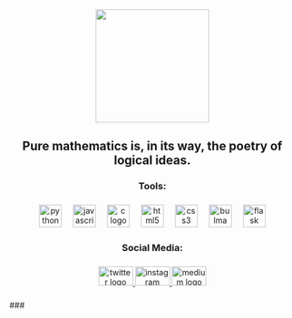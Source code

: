 <div align="center">
  <img height="200" src="https://i.pinimg.com/originals/c1/0e/31/c10e31d576bcafd2bf461d42271e4705.jpg"  />
</div>

###

<h2 align="center">Pure mathematics is, in its way, the poetry of logical ideas.</h2>

###

<h3 align="center">Tools:</h3>

###

<div align="center">
  <img src="https://cdn.jsdelivr.net/gh/devicons/devicon/icons/python/python-original.svg" height="40" alt="python logo"  />
  <img width="12" />
  <img src="https://cdn.jsdelivr.net/gh/devicons/devicon/icons/javascript/javascript-original.svg" height="40" alt="javascript logo"  />
  <img width="12" />
  <img src="https://cdn.jsdelivr.net/gh/devicons/devicon/icons/c/c-original.svg" height="40" alt="c logo"  />
  <img width="12" />
  <img src="https://cdn.jsdelivr.net/gh/devicons/devicon/icons/html5/html5-original.svg" height="40" alt="html5 logo"  />
  <img width="12" />
  <img src="https://cdn.jsdelivr.net/gh/devicons/devicon/icons/css3/css3-original.svg" height="40" alt="css3 logo"  />
  <img width="12" />
  <img src="https://cdn.jsdelivr.net/gh/devicons/devicon/icons/bulma/bulma-plain.svg" height="40" alt="bulma logo"  />
  <img width="12" />
  <img src="https://cdn.jsdelivr.net/gh/devicons/devicon/icons/flask/flask-original.svg" height="40" alt="flask logo"  />
</div>

###

<h3 align="center">Social Media:</h3>

###

<div align="center">
  <a href="https://twitter.com/untitledmaster0" target="_blank">
    <img src="https://raw.githubusercontent.com/maurodesouza/profile-readme-generator/master/src/assets/icons/social/twitter/default.svg" width="61" height="34" alt="twitter logo"  />
  </a>
  <a href="https://www.instagram.com/untitledmaster/" target="_blank">
    <img src="https://raw.githubusercontent.com/maurodesouza/profile-readme-generator/master/src/assets/icons/social/instagram/default.svg" width="61" height="34" alt="instagram logo"  />
  </a>
  <a href="https://medium.com/@untitledmaster16" target="_blank">
    <img src="https://raw.githubusercontent.com/maurodesouza/profile-readme-generator/master/src/assets/icons/social/medium/default.svg" width="61" height="34" alt="medium logo"  />
  </a>
</div>

###

<link rel="stylesheet" href="https://lichess-bio.vercel.app/themes/Carbon/carbon.css">
<link rel="stylesheet" href="https://cdnjs.cloudflare.com/ajax/libs/font-awesome/6.0.0-beta3/css/all.min.css">
<link href="https://fonts.googleapis.com/css2?family=Roboto+Condensed:wght@300&display=swap" rel="stylesheet">
<div class="lichess" id="user-info">
    <!-- User information will be displayed here -->
</div>
<script src="https://lichess-bio.vercel.app/themes/Carbon/carbon.js"></script>
###
